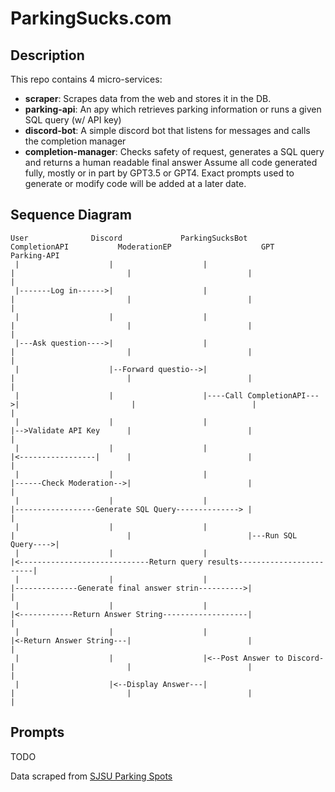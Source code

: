 # ParkingSucks.com

## Description
This repo contains 4 micro-services:
- **scraper**: Scrapes data from the web and stores it in the DB. 
- **parking-api**: An apy which retrieves parking information or runs a given SQL query (w/ API key)
- **discord-bot**: A simple discord bot that listens for messages and calls the completion manager
- **completion-manager**: Checks safety of request, generates a SQL query and returns a human readable final answer
Assume all code generated fully, mostly or in part by GPT3.5 or GPT4. Exact prompts used to generate or modify code will be added at a later date.

## Sequence Diagram
```
User              Discord             ParkingSucksBot             CompletionAPI           ModerationEP                    GPT               Parking-API
 |                    |                    |                          |                         |                          |                     |
 |-------Log in------>|                    |                          |                         |                          |                     |
 |                    |                    |                          |                         |                          |                     |
 |---Ask question---->|                    |                          |                         |                          |                     |
 |                    |--Forward questio-->|                          |                         |                          |                     |
 |                    |                    |----Call CompletionAPI--->|                         |                          |                     |
 |                    |                    |                          |-->Validate API Key      |                          |                     |
 |                    |                    |                          |<-----------------|      |                          |                     |
 |                    |                    |                          |------Check Moderation-->|                          |                     |
 |                    |                    |                          |------------------Generate SQL Query--------------> |                     |
 |                    |                    |                          |                         |                          |---Run SQL Query---->|
 |                    |                    |                          |<-----------------------------Return query results------------------------|
 |                    |                    |                          |--------------Generate final answer strin---------->|                     |
 |                    |                    |                          |<------------Return Answer String-------------------|                     |
 |                    |                    |                          |<-Return Answer String---|                          |                     |
 |                    |                    |<--Post Answer to Discord-|                         |                          |                     |
 |                    |<--Display Answer---|                          |                         |                          |                     |
```

## Prompts
TODO

Data scraped from [SJSU Parking Spots](http://sjsuparkingstatus.sjsu.edu/GarageStatus)

